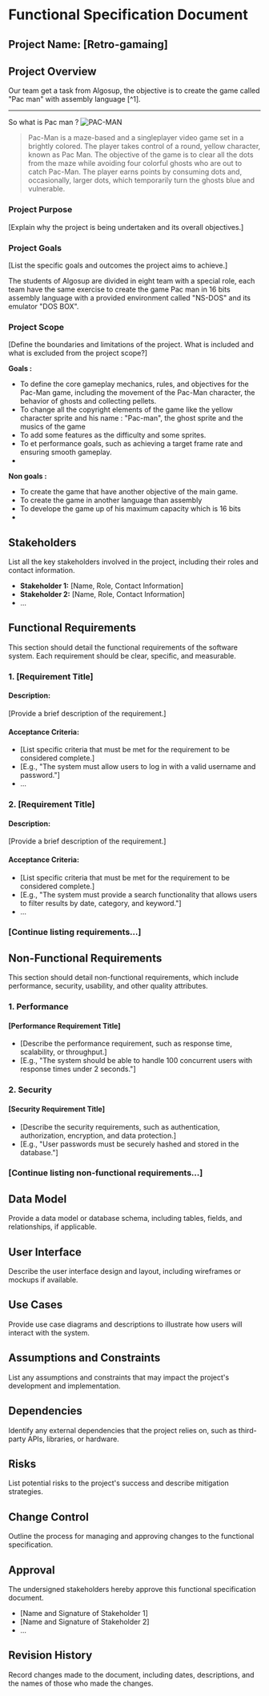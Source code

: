 
# Functional Specification Document

## Project Name: [Retro-gamaing]

## Project Overview


Our team get a task from Algosup, the objective is to create the game called "Pac man" with assembly language [^1].

---
 So what is Pac man ?
![PAC-MAN](https://ocremix.org/files/images/games/arc/2/pac-man-arc-title-80834.jpg)

>Pac-Man is a maze-based and a singleplayer video game set in a brightly colored. The player takes control of a round, yellow character, known as Pac Man. The objective of the game is to clear all the dots from the maze while avoiding four colorful ghosts who are out to catch Pac-Man. The player earns points by consuming dots and, occasionally, larger dots, which temporarily turn the ghosts blue and vulnerable.

### Project Purpose

[Explain why the project is being undertaken and its overall objectives.]


### Project Goals

[List the specific goals and outcomes the project aims to achieve.]

The students of Algosup are divided in eight team with a special role, each team have the same exercise to create the game Pac man in 16 bits assembly language with a provided environment called "NS-DOS" and its emulator "DOS BOX".

### Project Scope

[Define the boundaries and limitations of the project. What is included and what is excluded from the project scope?]

**Goals :**

- To define the core gameplay mechanics, rules, and objectives for the Pac-Man game, including the movement of the Pac-Man character, the behavior of ghosts and collecting pellets.
- To change all the copyright elements of the game like the yellow character sprite and his name : "Pac-man",  the ghost sprite and the musics of the game 
- To add some features as the difficulty and some sprites.
- To et performance goals, such as achieving a target frame rate and ensuring smooth gameplay.
- 

**Non goals :**
- To create the game that have another objective of the main game.
- To create the game in another language than assembly
- To develope the game up of his maximum capacity which is 16 bits
- 

## Stakeholders

List all the key stakeholders involved in the project, including their roles and contact information.

- **Stakeholder 1:** [Name, Role, Contact Information]
- **Stakeholder 2:** [Name, Role, Contact Information]
- ...

## Functional Requirements

This section should detail the functional requirements of the software system. Each requirement should be clear, specific, and measurable.

### 1. [Requirement Title]

#### Description:

[Provide a brief description of the requirement.]

#### Acceptance Criteria:

- [List specific criteria that must be met for the requirement to be considered complete.]
- [E.g., "The system must allow users to log in with a valid username and password."]
- ...

### 2. [Requirement Title]

#### Description:

[Provide a brief description of the requirement.]

#### Acceptance Criteria:

- [List specific criteria that must be met for the requirement to be considered complete.]
- [E.g., "The system must provide a search functionality that allows users to filter results by date, category, and keyword."]
- ...

### [Continue listing requirements...]

## Non-Functional Requirements

This section should detail non-functional requirements, which include performance, security, usability, and other quality attributes.

### 1. Performance

#### [Performance Requirement Title]

- [Describe the performance requirement, such as response time, scalability, or throughput.]
- [E.g., "The system should be able to handle 100 concurrent users with response times under 2 seconds."]

### 2. Security

#### [Security Requirement Title]

- [Describe the security requirements, such as authentication, authorization, encryption, and data protection.]
- [E.g., "User passwords must be securely hashed and stored in the database."]

### [Continue listing non-functional requirements...]

## Data Model

Provide a data model or database schema, including tables, fields, and relationships, if applicable.

## User Interface

Describe the user interface design and layout, including wireframes or mockups if available.

## Use Cases

Provide use case diagrams and descriptions to illustrate how users will interact with the system.

## Assumptions and Constraints

List any assumptions and constraints that may impact the project's development and implementation.

## Dependencies

Identify any external dependencies that the project relies on, such as third-party APIs, libraries, or hardware.

## Risks

List potential risks to the project's success and describe mitigation strategies.

## Change Control

Outline the process for managing and approving changes to the functional specification.

## Approval

The undersigned stakeholders hereby approve this functional specification document.

- [Name and Signature of Stakeholder 1]
- [Name and Signature of Stakeholder 2]
- ...

## Revision History

Record changes made to the document, including dates, descriptions, and the names of those who made the changes.